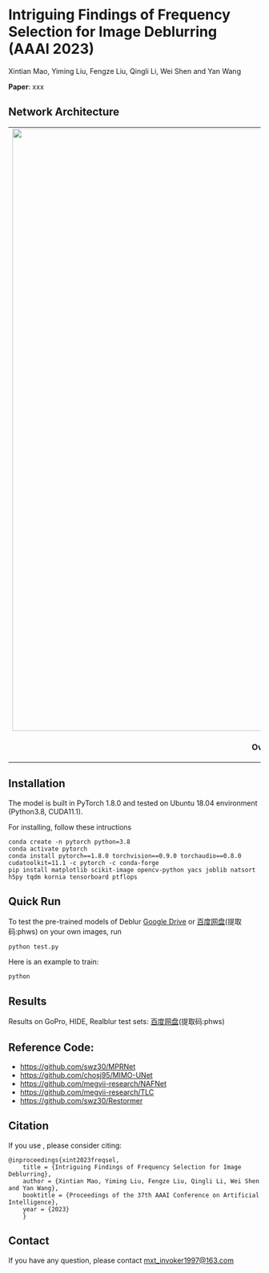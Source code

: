 

# Intriguing Findings of Frequency Selection for Image Deblurring (AAAI 2023)
Xintian Mao, Yiming Liu, Fengze Liu, Qingli Li, Wei Shen and Yan Wang


**Paper**: xxx

## Network Architecture
<table>
  <tr>
    <td> <img src = "https://github.com/INVOKERer/DeepRFT/blob/main/images/xxx.png" width="1200"> </td>
  </tr>
  <tr>
    <td><p align="center"><b>Overall Framework of DeepRFT</b></p></td>
  </tr>
</table>

## Installation
The model is built in PyTorch 1.8.0 and tested on Ubuntu 18.04 environment (Python3.8, CUDA11.1).

For installing, follow these intructions
```
conda create -n pytorch python=3.8
conda activate pytorch
conda install pytorch==1.8.0 torchvision==0.9.0 torchaudio==0.8.0 cudatoolkit=11.1 -c pytorch -c conda-forge
pip install matplotlib scikit-image opencv-python yacs joblib natsort h5py tqdm kornia tensorboard ptflops
```


## Quick Run

To test the pre-trained models of Deblur [Google Drive](https://drive.google.com/drive/folders/1tXl9PzmZeyJprBAWUEh5N3s4213pZHXi?usp=sharing) or [百度网盘](https://pan.baidu.com/s/10DuQZiXC-Dc6jtLc9YJGbg)(提取码:phws) on your own images, run 
```
python test.py 
```
Here is an example to train:
```
python
```


## Results
Results on GoPro, HIDE, Realblur test sets:
[百度网盘](https://pan.baidu.com/s/10DuQZiXC-Dc6jtLc9YJGbg)(提取码:phws)

## Reference Code:
- https://github.com/swz30/MPRNet
- https://github.com/chosj95/MIMO-UNet
- https://github.com/megvii-research/NAFNet
- https://github.com/megvii-research/TLC
- https://github.com/swz30/Restormer

## Citation
If you use , please consider citing:
```
@inproceedings{xint2023freqsel, 
    title = {Intriguing Findings of Frequency Selection for Image Deblurring},
    author = {Xintian Mao, Yiming Liu, Fengze Liu, Qingli Li, Wei Shen and Yan Wang}, 
    booktitle = {Proceedings of the 37th AAAI Conference on Artificial Intelligence}, 
    year = {2023}
    }
```
## Contact
If you have any question, please contact mxt_invoker1997@163.com
